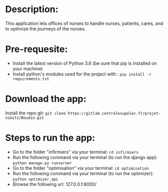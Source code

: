 # Description:
This application lets offices of nurses to handle nurses, patients, cares, and to optimize the journeys of the nurses.

# Pre-requesite:
- Install the latest version of Python 3.6 (be sure that pip is installed on your machine)
- Install python's modules used for the project with :                     `pip install -r requirements.txt`


# Download the app:
Install the repo git: `git clone https://gitlab.centralesupelec.fr/projet-nimitz/Boudin.git`

# Steps to run the app:
- Go to the folder "infirmiers" via your terminal:                         `cd infirmiers`
- Run the following command via your terminal (to run the django app):     `python manage.py runserver`
- Go to the folder "optimisation" via your terminal:                       `cd optimisation`
- Run the following command via your terminal (to run the optimizer):      `python optimizer_api`
- Browse the following url: 127.0.0.1:8000/
